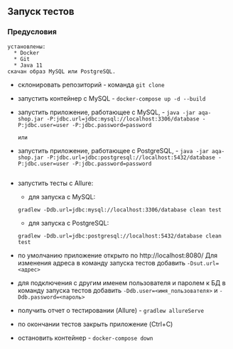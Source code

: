## Запуск тестов

### Предусловия
    установлены:
      * Docker
      * Git
      * Java 11
    скачан образ MySQL или PostgreSQL.

* склонировать репозиторий - команда `git clone`
* запустить контейнер с MySQL - `docker-compose up -d --build`
* запустить приложение, работающее с MySQL, - `java -jar aqa-shop.jar -P:jdbc.url=jdbc:mysql://localhost:3306/database -P:jdbc.user=user -P:jdbc.password=password`
    ```
    или
    ```
* запустить приложение, работающее с PostgreSQL, - `java -jar aqa-shop.jar -P:jdbc.url=jdbc:postgresql://localhost:5432/database -P:jdbc.user=user -P:jdbc.password=password`

    ```
* запустить тесты с Allure:
    * для запуска с MySQL:
   ```
   gradlew -Ddb.url=jdbc:mysql://localhost:3306/database clean test
   ```
    * для запуска с PostgreSQL:
   ```
   gradlew -Ddb.url=jdbc:postgresql://localhost:5432/database clean test
   ```
* по умолчанию приложение открыто по http://localhost:8080/ Для изменения адреса в команду запуска тестов добавить `-Dsut.url=<адрес>`
* для подключения с другим именем пользователя и паролем к БД в команду запуска тестов добавить `-Ddb.user=<имя_пользователя>` и `-Ddb.password=<пароль>`
* получить отчет о тестировании (Allure) - `gradlew allureServe`
* по окончании тестов закрыть приложение (Ctrl+C)
* остановить контейнер - `docker-compose down`
